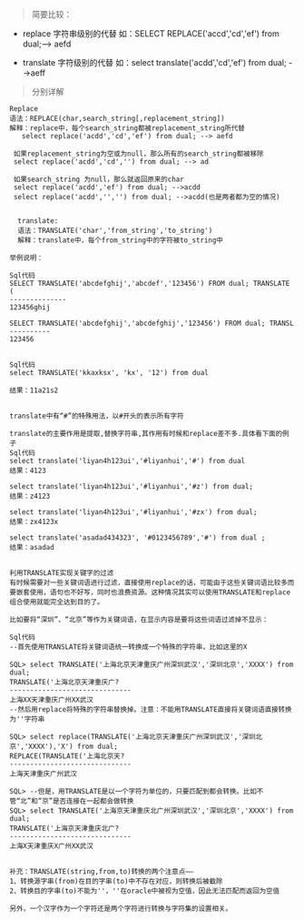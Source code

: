 
>简要比较： 
- replace 字符串级别的代替 如：SELECT REPLACE('accd','cd','ef') from
  dual;--> aefd
    
- translate 字符级别的代替 如：select translate('acdd','cd','ef') from
  dual; -->aeff
 
> 分别详解 

    Replace
    语法：REPLACE(char,search_string[,replacement_string])
    解释：replace中，每个search_string都被replacement_string所代替
       select replace('acdd','cd','ef') from dual; --> aefd
 
     如果replacement_string为空或为null，那么所有的search_string都被移除
     select replace('acdd','cd','') from dual; --> ad
 
     如果search_string 为null，那么就返回原来的char
     select replace('acdd','ef') from dual; -->acdd
     select replace('acdd','','') from dual; -->acdd(也是两者都为空的情况)
 
 
      translate:
      语法：TRANSLATE('char','from_string','to_string')
      解释：translate中，每个from_string中的字符被to_string中
        
    举例说明：
        
    Sql代码  
    SELECT TRANSLATE('abcdefghij','abcdef','123456') FROM dual; TRANSLATE (   
    --------------   
    123456ghij   
      
    SELECT TRANSLATE('abcdefghij','abcdefghij','123456') FROM dual; TRANSL  
    ----------   
    123456   
     
        
    Sql代码  
    select TRANSLATE('kkaxksx', 'kx', '12') from dual   
      
    结果：11a21s2  
      

    translate中有“#”的特殊用法，以#开头的表示所有字符 
    
    translate的主要作用是提取,替换字符串,其作用有时候和replace差不多.具体看下面的例子
    Sql代码  
    select translate('liyan4h123ui','#liyanhui','#') from dual   
    结果：4123   
      
    select translate('liyan4h123ui','#liyanhui','#z') from dual;   
    结果：z4123   
      
    select translate('liyan4h123ui','#liyanhui','#zx') from dual;   
    结果：zx4123x   
      
    select translate('asadad434323', '#0123456789','#') from dual ;  
    结果：asadad  
     
    
    利用TRANSLATE实现关键字的过滤 
    有时候需要对一些关键词语进行过滤，直接使用replace的话，可能由于这些关键词语比较多而要嵌套使用，语句也不好写，同时也浪费资源。这种情况其实可以使用TRANSLATE和replace组合使用就能完全达到目的了。 
    
    比如要将“深圳”、“北京”等作为关键词语，在显示内容是要将这些词语过滤掉不显示：
     
    Sql代码  
    --首先使用TRANSLATE将关键词语统一转换成一个特殊的字符串，比如这里的X   
      
    SQL> select TRANSLATE('上海北京天津重庆广州深圳武汉','深圳北京','XXXX') from dual;   
    TRANSLATE('上海北京天津重庆广?   
    ------------------------------   
    上海XX天津重庆广州XX武汉   
    --然后用replace将特殊的字符串替换掉。注意：不能用TRANSLATE直接将关键词语直接转换为''字符串   
      
    SQL> select replace(TRANSLATE('上海北京天津重庆广州深圳武汉','深圳北京','XXXX'),'X') from dual;   
    REPLACE(TRANSLATE('上海北京天?   
    ------------------------------   
    上海天津重庆广州武汉   
      
    SQL> --但是，用TRANSLATE是以一个字符为单位的，只要匹配到都会转换。比如不管“北”和“京”是否连接在一起都会做转换   
    SQL> select TRANSLATE('上海京天津重庆北广州深圳武汉','深圳北京','XXXX') from dual;   
    TRANSLATE('上海京天津重庆北广?   
    ------------------------------   
    上海X天津重庆X广州XX武汉   
     
    
    补充：TRANSLATE(string,from,to)转换的两个注意点—— 
    1、转换源字串(from)在目的字串(to)中不存在对应，则转换后被截除 
    2、转换目的字串(to)不能为''，''在oracle中被视为空值，因此无法匹配而返回为空值 
    
    另外，一个汉字作为一个字符还是两个字符进行转换与字符集的设置相关。